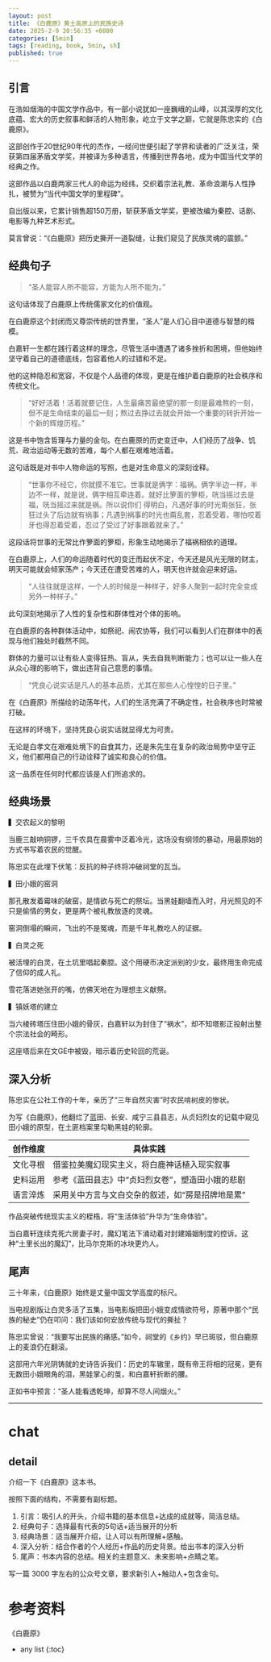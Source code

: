 ```yaml
---
layout: post
title: 《白鹿原》黄土高原上的民族史诗  
date: 2025-2-9 20:56:35 +0800
categories: [5min]
tags: [reading, book, 5min, sh]
published: true
---
```


## 引言

在浩如烟海的中国文学作品中，有一部小说犹如一座巍峨的山峰，以其深厚的文化底蕴、宏大的历史叙事和鲜活的人物形象，屹立于文学之巅，它就是陈忠实的《白鹿原》。

这部创作于20世纪90年代的杰作，一经问世便引起了学界和读者的广泛关注，荣获第四届茅盾文学奖，并被译为多种语言，传播到世界各地，成为中国当代文学的经典之作。

这部作品以白鹿两家三代人的命运为经纬，交织着宗法礼教、革命浪潮与人性挣扎，被赞为“当代中国文学的里程碑”。

自出版以来，它累计销售超150万册，斩获茅盾文学奖，更被改编为秦腔、话剧、电影等九种艺术形式。

莫言曾说：“《白鹿原》把历史撕开一道裂缝，让我们窥见了民族灵魂的震颤。”

## 经典句子 

> “圣人能容人所不能容，方能为人所不能为。”

这句话体现了白鹿原上传统儒家文化的价值观。

在白鹿原这个封闭而又尊崇传统的世界里，“圣人”是人们心目中道德与智慧的楷模。

白嘉轩一生都在践行着这样的理念，尽管生活中遭遇了诸多挫折和困境，但他始终坚守着自己的道德底线，包容着他人的过错和不足。

他的这种隐忍和宽容，不仅是个人品德的体现，更是在维护着白鹿原的社会秩序和传统文化。

> “好好活着！活着就要记住，人生最痛苦最绝望的那一刻是最难熬的一刻，但不是生命结束的最后一刻；熬过去挣过去就会开始一个重要的转折开始一个新的辉煌历程。”

这是书中饱含哲理与力量的金句。在白鹿原的历史变迁中，人们经历了战争、饥荒、政治运动等无数的苦难，每个人都在艰难地活着。

这句话既是对书中人物命运的写照，也是对生命意义的深刻诠释。

> “世事你不经它，你就摸不准它。世事就是俩字：福祸。俩字半边一样，半边不一样，就是说，俩字相互牵连着。就好比箩面的箩柜，咣当摇过去是福，咣当摇过来就是祸。所以说你们
得明白，凡遇好事的时光甭张狂，张狂过头了后边就有祸事；凡遇到祸事的时光也甭乱套，忍着受着，哪怕咬着牙也得忍着受着，忍过了受过了好事跟着就来了。”

这段话将世事的无常比作箩面的箩柜，形象生动地揭示了福祸相依的道理。

在白鹿原上，人们的命运随着时代的变迁而起伏不定，今天还是风光无限的财主，明天可能就会倾家荡产；今天还在遭受苦难的人，明天也许就会迎来好运。

> “人往往就是这样，一个人的时候是一种样子，好多人聚到一起时完全变成另外一种样子。”

此句深刻地揭示了人性的复杂性和群体性对个体的影响。

在白鹿原的各种群体活动中，如祭祀、闹农协等，我们可以看到人们在群体中的表现与他们独处时截然不同。

群体的力量可以让有些人变得狂热、盲从，失去自我判断能力；也可以让一些人在从众心理的影响下，做出违背自己意愿的事情。

> “凭良心说实话是凡人的基本品质，尤其在那些人心惶惶的日子里。”

在《白鹿原》所描绘的动荡年代，人们的生活充满了不确定性，社会秩序也时常被打破。

在这样的环境下，坚持凭良心说实话就显得尤为可贵。

无论是白孝文在艰难处境下的自食其力，还是朱先生在复杂的政治局势中坚守正义，他们都用自己的行动诠释了诚实和良心的价值。

这一品质在任何时代都应该是人们所追求的。

## 经典场景 

▍交农起义的黎明 

当鹿三敲响铜锣，三千农具在晨雾中泛着冷光，这场没有纲领的暴动，用最原始的方式书写着农民的觉醒。

陈忠实在此埋下伏笔：反抗的种子终将冲破祠堂的瓦当。  

▍田小娥的窑洞 

那孔散发着霉味的破窑，是情欲与死亡的祭坛。当黑娃翻墙而入时，月光照见的不只是偷情的男女，更是两个被礼教放逐的灵魂。

窑洞倒塌的瞬间，飞出的不是冤魂，而是千年礼教吃人的证据。  

▍白灵之死 

被活埋的白灵，在土坑里唱起秦腔。这个用硬币决定派别的少女，最终用生命完成了信仰的成人礼。

雪花落进她张开的嘴，仿佛天地在为理想主义献祭。  

▍镇妖塔的建立 

当六棱砖塔压住田小娥的骨灰，白嘉轩以为封住了“祸水”，却不知塔影正投射出整个宗法社会的畸形。

这座塔后来在文GE中被毁，暗示着历史轮回的荒诞。  

## 深入分析 

陈忠实在公社工作的十年，亲历了“三年自然灾害”时农民啃树皮的惨状。

为写《白鹿原》，他翻烂了蓝田、长安、咸宁三县县志，从贞妇烈女的记载中窥见田小娥的原型，在土匪档案里勾勒黑娃的轮廓。  

| 创作维度 | 具体实践 |  
|---------|---------|  
| 文化寻根 | 借鉴拉美魔幻现实主义，将白鹿神话植入现实叙事 |  
| 史料运用 | 参考《蓝田县志》中“贞妇烈女卷”，塑造田小娥的悲剧 |  
| 语言淬炼 | 采用关中方言与文白交杂的叙述，如“房是招牌地是累” |  

作品突破传统现实主义的桎梏，将“生活体验”升华为“生命体验”。

当白嘉轩连续克死六房妻子时，魔幻笔法下涌动着对封建婚姻制度的控诉。这种“土里长出的魔幻”，比马尔克斯的冰块更灼人。  

## 尾声

三十年来，《白鹿原》始终是丈量中国文学高度的标尺。

当电视剧版让白灵多活了五集，当电影版把田小娥变成情欲符号，原著中那个“民族的秘史”仍在叩问：我们该如何安放传统与现代的撕扯？  

陈忠实曾说：“我要写出民族的痛感。”如今，祠堂的《乡约》早已斑驳，但白鹿原上的麦浪仍在翻滚。

这部用六年光阴铸就的史诗告诉我们：历史的车辙里，既有帝王将相的冠冕，更有无数田小娥眼角的泪，黑娃掌心的茧，和白嘉轩折断的腰。  

正如书中预言：“圣人能看透乾坤，却算不尽人间烟火。”

--------------------------------------------------------------------------------------------------------

# chat

## detail

介绍一下《白鹿原》这本书。

按照下面的结构，不需要有副标题。

1. 引言：吸引人的开头，介绍书籍的基本信息+达成的成就等，简洁总结。
2. 经典句子：选择最有代表的5句话+适当展开的分析
3. 经典场景：适当展开介绍，让人可以有所理解+感触。
4. 深入分析：结合作者的个人经历+作品的历史背景。给出书本的深入分析
5. 尾声：书本内容的总结。相关的主题意义、未来影响+点睛之笔。

写一篇 3000 字左右的公众号文章，要求新引人+触动人+包含金句。


# 参考资料

 《白鹿原》

* any list
{:toc}